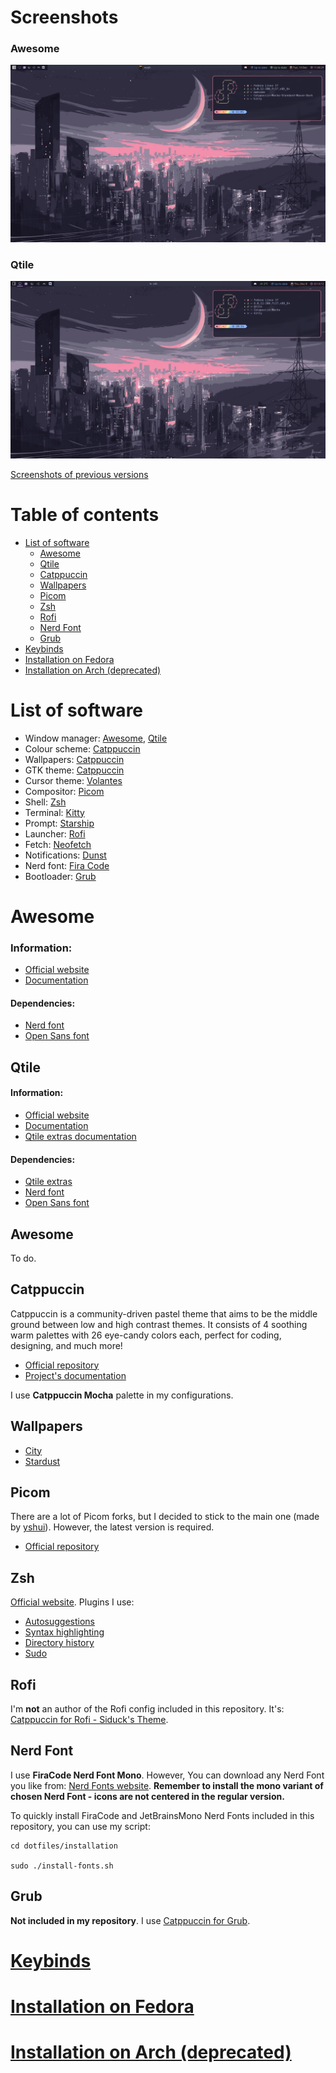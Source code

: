 # Screenshots

### Awesome

<img src="screenshots/awesome-update1.png">

### Qtile

<img src="screenshots/qtile-update3.png">

[Screenshots of previous versions](screenshots/screenshots.md)

# Table of contents
- [List of software](#list-of-software)
    - [Awesome](#awesome)
    - [Qtile](#qtile)
    - [Catppuccin](#catppuccin)
    - [Wallpapers](#wallpapers)
    - [Picom](#picom)
    - [Zsh](#zsh)
    - [Rofi](#rofi)
    - [Nerd Font](#nerd-font)
    - [Grub](#grub)
- [Keybinds](keybinds.md)
- [Installation on Fedora](installation/fedora.md)
- [Installation on Arch (deprecated)](installation/arch.md)

# List of software
- Window manager: [Awesome](#awesome), [Qtile](#qtile)
- Colour scheme: [Catppuccin](#catppuccin)
- Wallpapers: [Catppuccin](#wallpapers)
- GTK theme: [Catppuccin](https://github.com/catppuccin/gtk)
- Cursor theme: [Volantes](https://www.gnome-look.org/p/1356095)
- Compositor: [Picom](#picom)
- Shell: [Zsh](#zsh)
- Terminal: [Kitty](https://sw.kovidgoyal.net/kitty/)
- Prompt: [Starship](https://starship.rs/)
- Launcher: [Rofi](#rofi)
- Fetch: [Neofetch](https://github.com/dylanaraps/neofetch)
- Notifications: [Dunst](https://dunst-project.org/)
- Nerd font: [Fira Code](#nerd-font)
- Bootloader: [Grub](#grub)

# Awesome
### Information:
- [Official website](https://awesomewm.org/)
- [Documentation](https://awesomewm.org/doc/api/index.html)
#### Dependencies:
- [Nerd font](#nerd-font)
- [Open Sans font](https://fonts.google.com/specimen/Open+Sans)

## Qtile
#### Information:
- [Official website](http://www.qtile.org/)
- [Documentation](http://docs.qtile.org/en/stable/)
- [Qtile extras documentation](https://qtile-extras.readthedocs.io/en/stable/index.html)
#### Dependencies:
- [Qtile extras](https://qtile-extras.readthedocs.io/en/stable/manual/install.html)
- [Nerd font](#nerd-font)
- [Open Sans font](https://fonts.google.com/specimen/Open+Sans)

## Awesome
To do.

## Catppuccin
Catppuccin is a community-driven pastel theme that aims to be the middle ground between low and high contrast themes. It consists of 4 soothing warm palettes with 26 eye-candy colors each, perfect for coding, designing, and much more!
- [Official repository](https://github.com/catppuccin/catppuccin)
- [Project's documentation](https://github.com/catppuccin/catppuccin/tree/dev/docs)

I use **Catppuccin Mocha** palette in my configurations.

## Wallpapers
- [City](https://www.reddit.com/r/ImageGoNord/comments/xqbzjm/catppuccin_3840x2160_cityscape_synthwave_with/)
- [Stardust](https://www.reddit.com/r/ImageGoNord/comments/thuant/catppuccin_stardust_1920x1080_with_imagegonord/)

## Picom
There are a lot of Picom forks, but I decided to stick to the main one (made by [yshui](https://github.com/yshui)). However, the latest version is required.
- [Official repository](https://github.com/yshui/picom)

## Zsh
[Official website](https://www.zsh.org/). Plugins I use:
- [Autosuggestions](https://github.com/zsh-users/zsh-autosuggestions)
- [Syntax highlighting](https://github.com/zsh-users/zsh-syntax-highlighting)
- [Directory history](https://github.com/ohmyzsh/ohmyzsh/tree/master/plugins/dirhistory)
- [Sudo](https://github.com/ohmyzsh/ohmyzsh/tree/master/plugins/sudo)

## Rofi
I'm **not** an author of the Rofi config included in this repository. It's: [Catppuccin for Rofi - Siduck's Theme](https://github.com/catppuccin/rofi/tree/main/basic).

## Nerd Font
I use **FiraCode Nerd Font Mono**. However, You can download any Nerd Font you like from: [Nerd Fonts website](https://www.nerdfonts.com/font-downloads). **Remember to install the mono variant of chosen Nerd Font - icons are not centered in the regular version.**

To quickly install FiraCode and JetBrainsMono Nerd Fonts included in this repository, you can use my script:
```
cd dotfiles/installation

sudo ./install-fonts.sh
```

## Grub
**Not included in my repository**. I use [Catppuccin for Grub](https://github.com/catppuccin/grub).

# [Keybinds](keybinds.md)

# [Installation on Fedora](installation/fedora.md)

# [Installation on Arch (deprecated)](installation/arch.md)